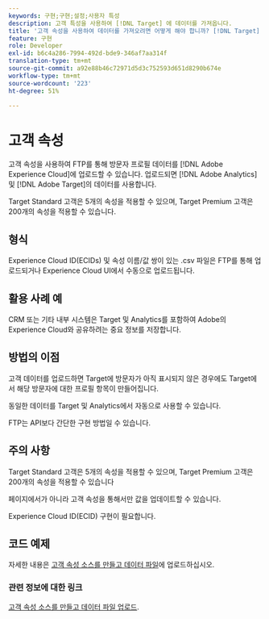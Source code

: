 ```yaml
---
keywords: 구현;구현;설정;사용자 특성
description: 고객 특성을 사용하여 [!DNL Target] 에 데이터를 가져옵니다.
title: '고객 속성을 사용하여 데이터를 가져오려면 어떻게 해야 합니까? [!DNL Target] '
feature: 구현
role: Developer
exl-id: b6c4a286-7994-492d-bde9-346af7aa314f
translation-type: tm+mt
source-git-commit: a92e88b46c72971d5d3c752593d651d8290b674e
workflow-type: tm+mt
source-wordcount: '223'
ht-degree: 51%

---
```


# 고객 속성

고객 속성을 사용하여 FTP를 통해 방문자 프로필 데이터를 [!DNL Adobe Experience Cloud]에 업로드할 수 있습니다. 업로드되면 [!DNL Adobe Analytics] 및 [!DNL Adobe Target]의 데이터를 사용합니다.

Target Standard 고객은 5개의 속성을 적용할 수 있으며, Target Premium 고객은 200개의 속성을 적용할 수 있습니다.

## 형식

Experience Cloud ID(ECIDs) 및 속성 이름/값 쌍이 있는 .csv 파일은 FTP를 통해 업로드되거나 Experience Cloud UI에서 수동으로 업로드됩니다.

## 활용 사례 예

CRM 또는 기타 내부 시스템은 Target 및 Analytics를 포함하여 Adobe의 Experience Cloud와 공유하려는 중요 정보를 저장합니다.

## 방법의 이점

고객 데이터를 업로드하면 Target에 방문자가 아직 표시되지 않은 경우에도 Target에서 해당 방문자에 대한 프로필 항목이 만들어집니다.

동일한 데이터를 Target 및 Analytics에서 자동으로 사용할 수 있습니다.

FTP는 API보다 간단한 구현 방법일 수 있습니다.

## 주의 사항

Target Standard 고객은 5개의 속성을 적용할 수 있으며, Target Premium 고객은 200개의 속성을 적용할 수 있습니다

페이지에서가 아니라 고객 속성을 통해서만 값을 업데이트할 수 있습니다.

Experience Cloud ID(ECID) 구현이 필요합니다.

## 코드 예제

자세한 내용은 [고객 속성 소스를 만들고 데이터 파일](https://experienceleague.adobe.com/docs/core-services/interface/customer-attributes/t-crs-usecase.html)에 업로드하십시오.

### 관련 정보에 대한 링크

[고객 속성 소스를 만들고 데이터 파일 업로드](https://experienceleague.adobe.com/docs/core-services/interface/customer-attributes/t-crs-usecase.html).
